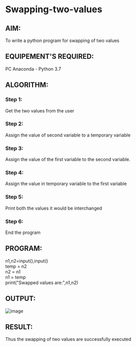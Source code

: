 # Swapping-two-values
## AIM:
To write a python program for swapping of two values
## EQUIPEMENT'S REQUIRED: 
PC
Anaconda - Python 3.7
## ALGORITHM: 
### Step 1:
Get the two values from the user
### Step 2: 
Assign the value of second variable to a temporary variable 
### Step 3: 
Assign the value of the first variable to the second variable.
### Step 4:  
Assign the value in temporary variable to the first variable
### Step 5: 
Print both the values it would be interchanged
### Step 6: 
End the program
## PROGRAM:
n1,n2=input(),input() <br>
temp = n2 <br>
n2 = n1 <br>
n1 = temp <br>
print("Swapped values are:",n1,n2) <br>


## OUTPUT:
![image](https://user-images.githubusercontent.com/120236638/227963213-101f3c4a-de51-4ab7-831e-0a5f863d627d.png)

## RESULT:
Thus the swapping of two values are successfully executed



